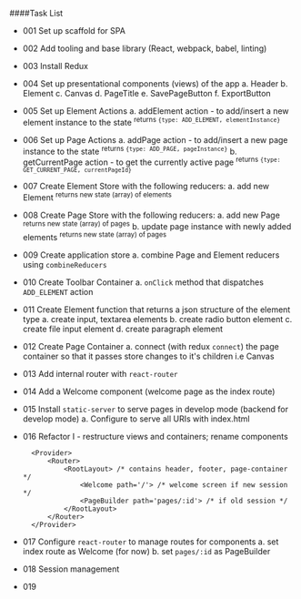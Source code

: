 ####Task List

- 001 Set up scaffold for SPA

- 002 Add tooling and base library (React, webpack, babel, linting)

- 003 Install Redux

- 004 Set up presentational components (views) of the app
    a. Header
    b. Element
    c. Canvas
    d. PageTitle
    e. SavePageButton
    f. ExportButton
    
- 005 Set up Element Actions
    a. addElement action - to add/insert a new element instance to the state
    <sup>returns `{type: ADD_ELEMENT, elementInstance}`</sup>
    
- 006 Set up Page Actions
    a. addPage action - to add/insert a new page instance to the state
    <sup>returns `{type: ADD_PAGE, pageInstance}`</sup>
    b. getCurrentPage action - to get the currently active page
    <sup>returns `{type: GET_CURRENT_PAGE, currentPageId}`</sup>
    
- 007 Create Element Store with the following reducers:
    a. add new Element
    <sup>returns new state (array) of elements</sup>

- 008 Create Page Store with the following reducers:
    a. add new Page
    <sup>returns new state (array) of pages</sup>
    b. update page instance with newly added elements
    <sup>returns new state (array) of pages</sup>

- 009 Create application store
    a. combine Page and Element reducers using `combineReducers`
    
- 010 Create Toolbar Container
    a. `onClick` method that dispatches `ADD_ELEMENT` action
    
- 011 Create Element function that returns a json structure of the element type
    a. create input, textarea elements
    b. create radio button element
    c. create file input element
    d. create paragraph element

- 012 Create Page Container
    a. connect (with redux `connect`) the page container so that it passes store changes to it's children i.e Canvas
    
- 013 Add internal router with `react-router`

- 014 Add a Welcome component (welcome page as the index route)

- 015 Install `static-server` to serve pages in develop mode (backend for develop mode)
    a. Configure to serve all URIs with index.html

- 016 Refactor I - restructure views and containers; rename components
        
        <Provider>
            <Router>
                <RootLayout> /* contains header, footer, page-container */
                    <Welcome path='/'> /* welcome screen if new session */
                    <PageBuilder path='pages/:id'> /* if old session */
                </RootLayout>
            </Router>
        </Provider>

- 017 Configure `react-router` to manage routes for components
    a. set index route as Welcome (for now)
    b. set `pages/:id` as PageBuilder

- 018 Session management
 
- 019 

